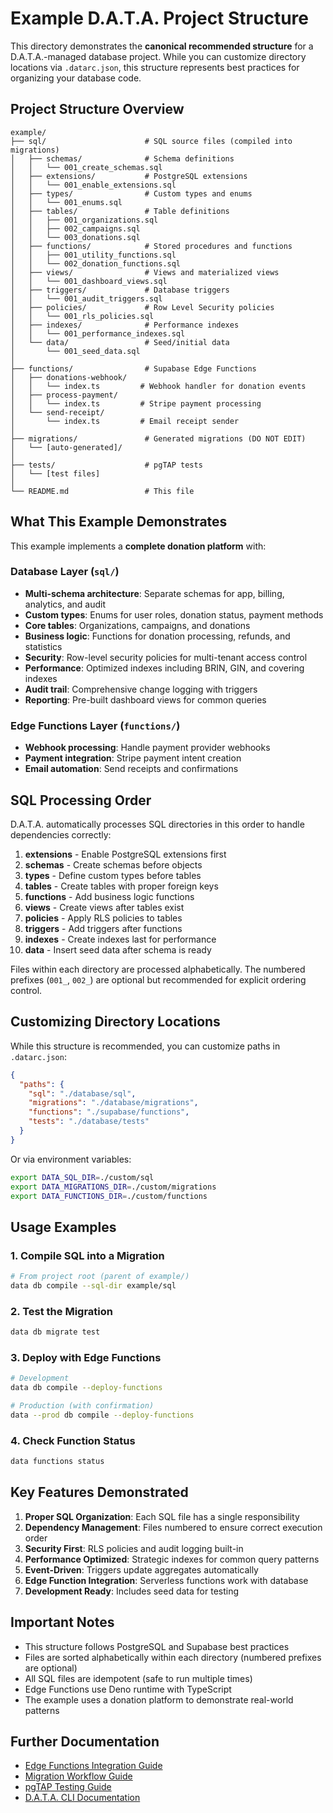 # Example D.A.T.A. Project Structure

This directory demonstrates the **canonical recommended structure** for a D.A.T.A.-managed database project. While you can customize directory locations via `.datarc.json`, this structure represents best practices for organizing your database code.

## Project Structure Overview

```
example/
├── sql/                      # SQL source files (compiled into migrations)
│   ├── schemas/              # Schema definitions
│   │   └── 001_create_schemas.sql
│   ├── extensions/           # PostgreSQL extensions
│   │   └── 001_enable_extensions.sql
│   ├── types/                # Custom types and enums
│   │   └── 001_enums.sql
│   ├── tables/               # Table definitions
│   │   ├── 001_organizations.sql
│   │   ├── 002_campaigns.sql
│   │   └── 003_donations.sql
│   ├── functions/            # Stored procedures and functions
│   │   ├── 001_utility_functions.sql
│   │   └── 002_donation_functions.sql
│   ├── views/                # Views and materialized views
│   │   └── 001_dashboard_views.sql
│   ├── triggers/             # Database triggers
│   │   └── 001_audit_triggers.sql
│   ├── policies/             # Row Level Security policies
│   │   └── 001_rls_policies.sql
│   ├── indexes/              # Performance indexes
│   │   └── 001_performance_indexes.sql
│   └── data/                 # Seed/initial data
│       └── 001_seed_data.sql
│
├── functions/                # Supabase Edge Functions
│   ├── donations-webhook/
│   │   └── index.ts         # Webhook handler for donation events
│   ├── process-payment/
│   │   └── index.ts         # Stripe payment processing
│   └── send-receipt/
│       └── index.ts         # Email receipt sender
│
├── migrations/               # Generated migrations (DO NOT EDIT)
│   └── [auto-generated]/
│
├── tests/                    # pgTAP tests
│   └── [test files]
│
└── README.md                 # This file
```

## What This Example Demonstrates

This example implements a **complete donation platform** with:

### Database Layer (`sql/`)
- **Multi-schema architecture**: Separate schemas for app, billing, analytics, and audit
- **Custom types**: Enums for user roles, donation status, payment methods
- **Core tables**: Organizations, campaigns, and donations
- **Business logic**: Functions for donation processing, refunds, and statistics
- **Security**: Row-level security policies for multi-tenant access control
- **Performance**: Optimized indexes including BRIN, GIN, and covering indexes
- **Audit trail**: Comprehensive change logging with triggers
- **Reporting**: Pre-built dashboard views for common queries

### Edge Functions Layer (`functions/`)
- **Webhook processing**: Handle payment provider webhooks
- **Payment integration**: Stripe payment intent creation
- **Email automation**: Send receipts and confirmations

## SQL Processing Order

D.A.T.A. automatically processes SQL directories in this order to handle dependencies correctly:

1. **extensions** - Enable PostgreSQL extensions first
2. **schemas** - Create schemas before objects
3. **types** - Define custom types before tables
4. **tables** - Create tables with proper foreign keys
5. **functions** - Add business logic functions
6. **views** - Create views after tables exist
7. **policies** - Apply RLS policies to tables
8. **triggers** - Add triggers after functions
9. **indexes** - Create indexes last for performance
10. **data** - Insert seed data after schema is ready

Files within each directory are processed alphabetically. The numbered prefixes (`001_`, `002_`) are optional but recommended for explicit ordering control.

## Customizing Directory Locations

While this structure is recommended, you can customize paths in `.datarc.json`:

```json
{
  "paths": {
    "sql": "./database/sql",
    "migrations": "./database/migrations",
    "functions": "./supabase/functions",
    "tests": "./database/tests"
  }
}
```

Or via environment variables:
```bash
export DATA_SQL_DIR=./custom/sql
export DATA_MIGRATIONS_DIR=./custom/migrations
export DATA_FUNCTIONS_DIR=./custom/functions
```

## Usage Examples

### 1. Compile SQL into a Migration
```bash
# From project root (parent of example/)
data db compile --sql-dir example/sql
```

### 2. Test the Migration
```bash
data db migrate test
```

### 3. Deploy with Edge Functions
```bash
# Development
data db compile --deploy-functions

# Production (with confirmation)
data --prod db compile --deploy-functions
```

### 4. Check Function Status
```bash
data functions status
```

## Key Features Demonstrated

1. **Proper SQL Organization**: Each SQL file has a single responsibility
2. **Dependency Management**: Files numbered to ensure correct execution order
3. **Security First**: RLS policies and audit logging built-in
4. **Performance Optimized**: Strategic indexes for common query patterns
5. **Event-Driven**: Triggers update aggregates automatically
6. **Edge Function Integration**: Serverless functions work with database
7. **Development Ready**: Includes seed data for testing

## Important Notes

- This structure follows PostgreSQL and Supabase best practices
- Files are sorted alphabetically within each directory (numbered prefixes are optional)
- All SQL files are idempotent (safe to run multiple times)
- Edge Functions use Deno runtime with TypeScript
- The example uses a donation platform to demonstrate real-world patterns

## Further Documentation

- [Edge Functions Integration Guide](../docs/guides/edge-functions-integration.md)
- [Migration Workflow Guide](../docs/guides/migration-workflow.md)
- [pgTAP Testing Guide](../docs/guides/pgtap-testing.md)
- [D.A.T.A. CLI Documentation](../README.md)